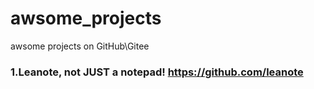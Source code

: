 # awsome_projects
awsome projects on GitHub\Gitee

### 1.Leanote, not JUST a notepad!  https://github.com/leanote
